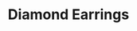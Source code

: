 ---
layout: default
title: Diamond Earrings
meta: These are diamond earrings. 
type: earring
image:
---